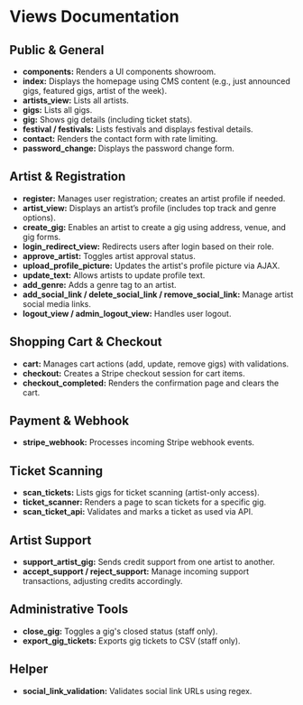 # Views Documentation

## Public & General
- **components:** Renders a UI components showroom.
- **index:** Displays the homepage using CMS content (e.g., just announced gigs, featured gigs, artist of the week).
- **artists_view:** Lists all artists.
- **gigs:** Lists all gigs.
- **gig:** Shows gig details (including ticket stats).
- **festival / festivals:** Lists festivals and displays festival details.
- **contact:** Renders the contact form with rate limiting.
- **password_change:** Displays the password change form.

## Artist & Registration
- **register:** Manages user registration; creates an artist profile if needed.
- **artist_view:** Displays an artist’s profile (includes top track and genre options).
- **create_gig:** Enables an artist to create a gig using address, venue, and gig forms.
- **login_redirect_view:** Redirects users after login based on their role.
- **approve_artist:** Toggles artist approval status.
- **upload_profile_picture:** Updates the artist's profile picture via AJAX.
- **update_text:** Allows artists to update profile text.
- **add_genre:** Adds a genre tag to an artist.
- **add_social_link / delete_social_link / remove_social_link:** Manage artist social media links.
- **logout_view / admin_logout_view:** Handles user logout.

## Shopping Cart & Checkout
- **cart:** Manages cart actions (add, update, remove gigs) with validations.
- **checkout:** Creates a Stripe checkout session for cart items.
- **checkout_completed:** Renders the confirmation page and clears the cart.

## Payment & Webhook
- **stripe_webhook:** Processes incoming Stripe webhook events.

## Ticket Scanning
- **scan_tickets:** Lists gigs for ticket scanning (artist-only access).
- **ticket_scanner:** Renders a page to scan tickets for a specific gig.
- **scan_ticket_api:** Validates and marks a ticket as used via API.

## Artist Support
- **support_artist_gig:** Sends credit support from one artist to another.
- **accept_support / reject_support:** Manage incoming support transactions, adjusting credits accordingly.

## Administrative Tools
- **close_gig:** Toggles a gig's closed status (staff only).
- **export_gig_tickets:** Exports gig tickets to CSV (staff only).

## Helper
- **social_link_validation:** Validates social link URLs using regex.
